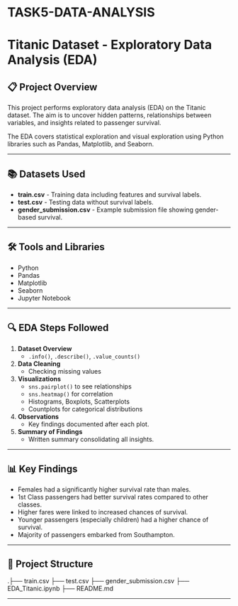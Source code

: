 # TASK5-DATA-ANALYSIS

# Titanic Dataset - Exploratory Data Analysis (EDA)

## 📋 Project Overview
This project performs exploratory data analysis (EDA) on the Titanic dataset. The aim is to uncover hidden patterns, relationships between variables, and insights related to passenger survival.

The EDA covers statistical exploration and visual exploration using Python libraries such as Pandas, Matplotlib, and Seaborn.

---

## 📚 Datasets Used
- **train.csv** - Training data including features and survival labels.
- **test.csv** - Testing data without survival labels.
- **gender_submission.csv** - Example submission file showing gender-based survival.

---

## 🛠️ Tools and Libraries
- Python
- Pandas
- Matplotlib
- Seaborn
- Jupyter Notebook

---

## 🔍 EDA Steps Followed
1. **Dataset Overview**
   - `.info()`, `.describe()`, `.value_counts()`
2. **Data Cleaning**
   - Checking missing values
3. **Visualizations**
   - `sns.pairplot()` to see relationships
   - `sns.heatmap()` for correlation
   - Histograms, Boxplots, Scatterplots
   - Countplots for categorical distributions
4. **Observations**
   - Key findings documented after each plot.
5. **Summary of Findings**
   - Written summary consolidating all insights.

---

## 📊 Key Findings
- Females had a significantly higher survival rate than males.
- 1st Class passengers had better survival rates compared to other classes.
- Higher fares were linked to increased chances of survival.
- Younger passengers (especially children) had a higher chance of survival.
- Majority of passengers embarked from Southampton.

---

## 📂 Project Structure
.├── train.csv ├── test.csv ├── gender_submission.csv ├── EDA_Titanic.ipynb ├── README.md


---




